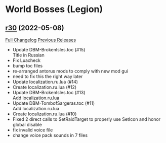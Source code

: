 # <DBM> World Bosses (Legion)

## [r30](https://github.com/DeadlyBossMods/DBM-Legion/tree/r30) (2022-05-08)
[Full Changelog](https://github.com/DeadlyBossMods/DBM-Legion/compare/r29...r30) [Previous Releases](https://github.com/DeadlyBossMods/DBM-Legion/releases)

- Update DBM-BrokenIsles.toc (#15)  
    Title in Russian  
- Fix Luacheck  
- bump toc files  
- re-arranged antorus mods to comply with new mod gui  
- need to fix this the right way later  
- Update localization.ru.lua (#14)  
- Create localization.ru.lua (#12)  
- Update DBM-BrokenIsles.toc (#13)  
    Add  localization.ru.lua  
- Update DBM-TombofSargeras.toc (#11)  
    Add  localization.ru.lua  
- Create localization.ru.lua (#10)  
- Fixed 2 direct calls to SetRaidTarget to properly use SetIcon and honor global disable  
- fix invalid voice file  
- change voice pack sounds in 7 files  
